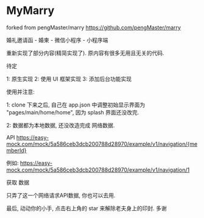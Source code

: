 # MyMarry
forked from pengMaster/marry
https://github.com/pengMaster/marry

婚礼邀请函 - 婚柬 - 微信小程序 - 小程序端

重新实现了部分内容(精简实现了). 原内容有很多无用且无关的代码.


待定

1: 原生实现
2: 使用 UI 框架实现
3: 添加后台功能实现

使用并注意:

1: clone 下来之后, 自己在 app.json 中调整初始显示界面为 "pages/main/home/home", 因为 splash 界面还没改完.

2: 数据都为本地数据, 还没改造完成 网络数据. 

API
https://easy-mock.com/mock/5a586ceb3dcb200788d28970/example/v1/navigation/{memberId}

例如:
https://easy-mock.com/mock/5a586ceb3dcb200788d28970/example/v1/navigation/1

获取 数据

只弄了这一个网络请求API数据, 你也可以去用.

最后, 动动你的小手, 点击右上角的 star 来解除老夫身上的印封. 多谢
